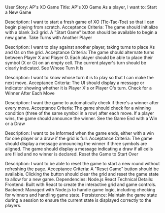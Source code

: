 User Story: AP's XO Game
Title: AP's XO Game
As a player, I want to:
Start a New Game

Description: I want to start a fresh game of XO (Tic-Tac-Toe) so that I can begin playing from scratch.
Acceptance Criteria:
The game should initialize with a blank 3x3 grid.
A "Start Game" button should be available to begin a new game.
Take Turns with Another Player

Description: I want to play against another player, taking turns to place Xs and Os on the grid.
Acceptance Criteria:
The game should alternate turns between Player X and Player O.
Each player should be able to place their symbol (X or O) on an empty cell.
The current player's turn should be clearly indicated.
See Whose Turn It Is

Description: I want to know whose turn it is to play so that I can make the next move.
Acceptance Criteria:
The UI should display a message or indicator showing whether it is Player X's or Player O's turn.
Check for a Winner After Each Move

Description: I want the game to automatically check if there's a winner after every move.
Acceptance Criteria:
The game should check for a winning condition (three of the same symbol in a row) after each move.
If a player wins, the game should announce the winner.
See the Game End with a Win or a Draw

Description: I want to be informed when the game ends, either with a win for one player or a draw if the grid is full.
Acceptance Criteria:
The game should display a message announcing the winner if three symbols are aligned.
The game should display a message indicating a draw if all cells are filled and no winner is declared.
Reset the Game to Start Over

Description: I want to be able to reset the game to start a new round without refreshing the page.
Acceptance Criteria:
A "Reset Game" button should be available.
Clicking the button should clear the grid and reset the game state to allow for a new game.
Dependencies:
Node.js
React
Technical Details:
Frontend: Built with React to create the interactive grid and game controls.
Backend: Managed with Node.js to handle game logic, including checking for winners and handling game state.
Persistence: Maintain the game state during a session to ensure the current state is displayed correctly to the players.
